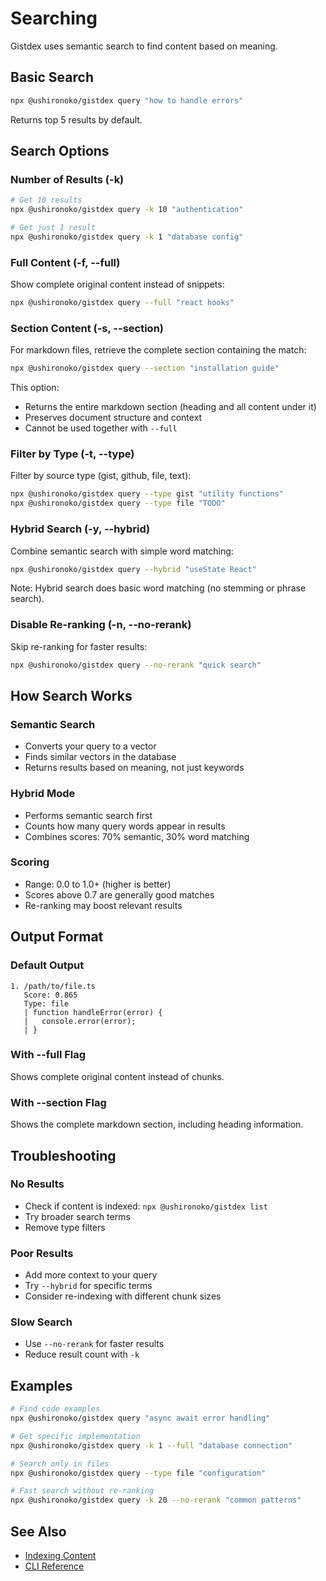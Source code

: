 # Searching

Gistdex uses semantic search to find content based on meaning.

## Basic Search

```bash
npx @ushironoko/gistdex query "how to handle errors"
```

Returns top 5 results by default.

## Search Options

### Number of Results (-k)

```bash
# Get 10 results
npx @ushironoko/gistdex query -k 10 "authentication"

# Get just 1 result
npx @ushironoko/gistdex query -k 1 "database config"
```

### Full Content (-f, --full)

Show complete original content instead of snippets:

```bash
npx @ushironoko/gistdex query --full "react hooks"
```

### Section Content (-s, --section)

For markdown files, retrieve the complete section containing the match:

```bash
npx @ushironoko/gistdex query --section "installation guide"
```

This option:
- Returns the entire markdown section (heading and all content under it)
- Preserves document structure and context
- Cannot be used together with `--full`

### Filter by Type (-t, --type)

Filter by source type (gist, github, file, text):

```bash
npx @ushironoko/gistdex query --type gist "utility functions"
npx @ushironoko/gistdex query --type file "TODO"
```

### Hybrid Search (-y, --hybrid)

Combine semantic search with simple word matching:

```bash
npx @ushironoko/gistdex query --hybrid "useState React"
```

Note: Hybrid search does basic word matching (no stemming or phrase search).

### Disable Re-ranking (-n, --no-rerank)

Skip re-ranking for faster results:

```bash
npx @ushironoko/gistdex query --no-rerank "quick search"
```

## How Search Works

### Semantic Search
- Converts your query to a vector
- Finds similar vectors in the database
- Returns results based on meaning, not just keywords

### Hybrid Mode
- Performs semantic search first
- Counts how many query words appear in results
- Combines scores: 70% semantic, 30% word matching

### Scoring
- Range: 0.0 to 1.0+ (higher is better)
- Scores above 0.7 are generally good matches
- Re-ranking may boost relevant results

## Output Format

### Default Output
```
1. /path/to/file.ts
   Score: 0.865
   Type: file
   | function handleError(error) {
   |   console.error(error);
   | }
```

### With --full Flag
Shows complete original content instead of chunks.

### With --section Flag
Shows the complete markdown section, including heading information.

## Troubleshooting

### No Results
- Check if content is indexed: `npx @ushironoko/gistdex list`
- Try broader search terms
- Remove type filters

### Poor Results
- Add more context to your query
- Try `--hybrid` for specific terms
- Consider re-indexing with different chunk sizes

### Slow Search
- Use `--no-rerank` for faster results
- Reduce result count with `-k`

## Examples

```bash
# Find code examples
npx @ushironoko/gistdex query "async await error handling"

# Get specific implementation
npx @ushironoko/gistdex query -k 1 --full "database connection"

# Search only in files
npx @ushironoko/gistdex query --type file "configuration"

# Fast search without re-ranking
npx @ushironoko/gistdex query -k 20 --no-rerank "common patterns"
```

## See Also

- [Indexing Content](./indexing.md)
- [CLI Reference](../reference/cli.md)